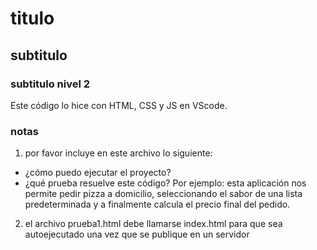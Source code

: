 # titulo

## subtitulo

### subtitulo nivel 2

Este código lo hice con HTML, CSS y JS en VScode.

### notas

1. por favor incluye en este archivo lo siguiente:

- ¿cómo puedo ejecutar el proyecto?
- ¿qué prueba resuelve este código? Por ejemplo: esta aplicación nos permite pedir pizza a domicilio, seleccionando el sabor de una lista predeterminada y a finalmente calcula el precio final del pedido.

2. el archivo prueba1.html debe llamarse index.html para que sea autoejecutado una vez que se publique en un servidor
